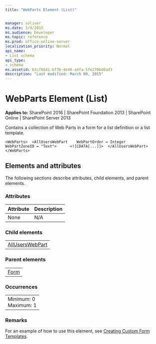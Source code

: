 ```yaml
---
title: "WebParts Element (List)"


manager: soliver
ms.date: 3/9/2015
ms.audience: Developer
ms.topic: reference
ms.prod: office-online-server
localization_priority: Normal
api_name:
- List schema
api_type:
- schema
ms.assetid: b3cf8641-bf7b-4e48-a4fa-5fe270bd0ad3
description: "Last modified: March 09, 2015"
---
```


# WebParts Element (List)

 
  
 **Applies to:** SharePoint 2016 | SharePoint Foundation 2013 | SharePoint Online | SharePoint Server 2013
  
Contains a collection of Web Parts in a form for a list definition or a list template.
  
```VB.net
<WebParts>  <AllUsersWebPart    WebPartOrder = Integer    WebPartZoneID = "Text">      <![CDATA[...]]>  </AllUsersWebPart></WebParts>
```

## Elements and attributes

The following sections describe attributes, child elements, and parent elements.

### Attributes

|**Attribute**|**Description**|
|:-----|:-----|
|None  <br/> |N/A  <br/> |
   
### Child elements

||
|:-----|
|[AllUsersWebPart](alluserswebpart-element-list.md)|
   
### Parent elements

||
|:-----|
|[Form](form-element-list.md)|
   
### Occurrences

||
|:-----|
|Minimum: 0  <br/> Maximum: 1  <br/> |
   
### Remarks

For an example of how to use this element, see [Creating Custom Form Templates](http://msdn.microsoft.com/library/b77ec86e-9568-4325-b949-13ee2fdcaabf%28Office.15%29.aspx).
  

